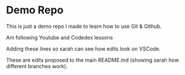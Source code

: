 # Demo Repo

This is just a demo repo I made to learn how to use Git & Github.

Am following Youtube and Codedex lessons

Adding these lines so sarah can see how edits look on VSCode.

These are edits proposed to the main README.md (showing sarah how different branches work).